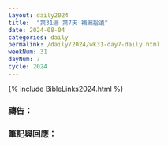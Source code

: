 ```yaml
---
layout: daily2024
title:  "第31週 第7天 補漏拾遺"
date: 2024-08-04
categories: daily
permalink: /daily/2024/wk31-day7-daily.html
weekNum: 31
dayNum: 7
cycle: 2024
---
```


{% include BibleLinks2024.html %}

### 禱告：

### 筆記與回應：
